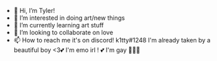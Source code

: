 - 👋 Hi, I’m Tyler!
- 👀 I’m interested in doing art/new things
- 🌱 I’m currently learning art stuff
- 💞️ I’m looking to collaborate on love
- 📫 How to reach me it's on discord! k1tty#1248
I'm already taken by a beautiful boy <3💕
I'm emo irl ! 💕
I'm gay 🏳️‍🌈💕


<!---
k1ttyxl0v3r/k1ttyxl0v3r is a ✨ special ✨ repository because its `README.md` (this file) appears on your GitHub profile.
You can click the Preview link to take a look at your changes.
--->
